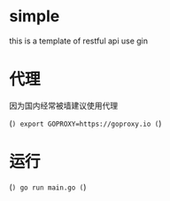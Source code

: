 # simple
this is a template of restful api use gin 

# 代理
因为国内经常被墙建议使用代理

(```)
    export GOPROXY=https://goproxy.io
(```)

# 运行

(```)
    go run main.go
(```)
